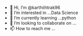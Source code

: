 - 👋 Hi, I’m @karthiihtrak96
- 👀 I’m interested in ...Data Science
- 🌱 I’m currently learning ...python
- 💞️ I’m looking to collaborate on ...
- 📫 How to reach me ...

<!---
karthiihtrak96/karthiihtrak96 is a ✨ special ✨ repository because its `README.md` (this file) appears on your GitHub profile.
You can click the Preview link to take a look at your changes.
--->
